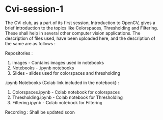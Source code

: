 # Cvi-session-1
The CVI club, as a part of its first session, Introduction to OpenCV, gives a brief introduction to the topics like Colorspaces, Thresholding and Filtering. These shall help in several other computer vision applications. The description of files used, have been uploaded here, and the description of the same are as follows  : 

Repositories :
1) images - Contains images used in notebooks
2) Notebooks - .ipynb notebooks
3) Slides - slides used for colorspaces and thresholding

.ipynb Notebooks (Colab link included in the notebook) : 
1) Colorspaces.ipynb - Colab notebook for colorspaces
2) Thresholding.ipynb - Colab notebook for Thresholding
3) Filtering.ipynb - Colab notebook for Filtering

Recording :
Shall be updated soon  




